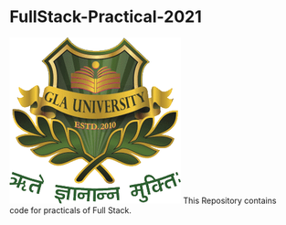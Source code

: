 # FullStack-Practical-2021
![alt text](https://github.com/naman2807/FullStack-Practical-2021/blob/master/images/GLA_University_logo.png)
This Repository contains code for practicals of Full Stack. 
